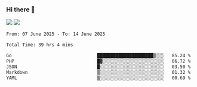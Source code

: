 ### Hi there 👋️

![](https://komarev.com/ghpvc/?username=Loner1024)
![](https://hit.yhype.me/github/profile?account_id=20189164)

<!--START_SECTION:waka-->

```txt
From: 07 June 2025 - To: 14 June 2025

Total Time: 39 hrs 4 mins

Go                                █████████████████████▒░░░   85.24 %
PHP                               █▓░░░░░░░░░░░░░░░░░░░░░░░   06.72 %
JSON                              █░░░░░░░░░░░░░░░░░░░░░░░░   03.50 %
Markdown                          ▒░░░░░░░░░░░░░░░░░░░░░░░░   01.32 %
YAML                              ▒░░░░░░░░░░░░░░░░░░░░░░░░   00.69 %
```

<!--END_SECTION:waka-->



